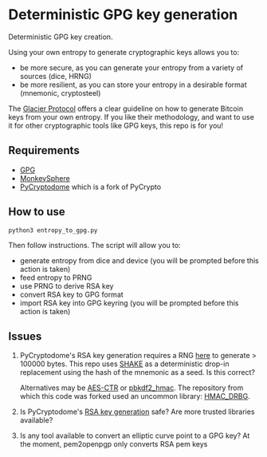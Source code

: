 Deterministic GPG key generation
=============================

Deterministic GPG key creation.  

Using your own entropy to generate cryptographic keys allows you to:
- be more secure, as you can generate your entropy from a variety of sources (dice, HRNG)
- be more resilient, as you can store your entropy in a desirable format (mnemonic, cryptosteel)

The [Glacier Protocol](https://glacierprotocol.org/) offers a clear guideline on how to generate Bitcoin keys from your own entropy.
If you like their methodology, and want to use it for other cryptographic tools like GPG keys, this repo is for you!

Requirements
------------

- [GPG](http://gnupg.org)
- [MonkeySphere](http://web.monkeysphere.info/)
- [PyCryptodome](https://github.com/Legrandin/pycryptodome) which is a fork of PyCrypto

How to use
----------

    python3 entropy_to_gpg.py

Then follow instructions. The script will allow you to:
- generate entropy from dice and device (you will be prompted before this action is taken)
- feed entropy to PRNG
- use PRNG to derive RSA key
- convert RSA key to GPG format
- import RSA key into GPG keyring (you will be prompted before this action is taken)

Issues
------

1. PyCryptodome's RSA key generation requires a RNG [here](https://github.com/Legrandin/pycryptodome/blob/master/lib/Crypto/PublicKey/RSA.py#L444) to generate > 100000 bytes. This repo uses [SHAKE](https://docs.python.org/3/library/hashlib.html#shake-variable-length-digests) as a deterministic drop-in replacement using the hash of the mnemonic as a seed. Is this correct?

   Alternatives may be [AES-CTR](https://pycryptodome.readthedocs.io/en/latest/src/cipher/aes.html) or [pbkdf2_hmac](https://docs.python.org/2/library/hashlib.html#key-derivation). The repository from which this code was forked used an uncommon library: [HMAC_DRBG](https://github.com/fpgaminer/python-hmac-drbg/tree/aa09924419266a6ad478022ae3da32eab4587c8f).

2. Is PyCryptodome's [RSA key generation](https://github.com/Legrandin/pycryptodome/blob/master/lib/Crypto/PublicKey/RSA.py#L390) safe? Are more trusted libraries available? 
4. Is any tool available to convert an elliptic curve point to a GPG key? At the moment, pem2openpgp only converts RSA pem keys
